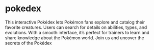 # pokedex
This interactive Pokédex lets Pokémon fans explore and catalog their favorite creatures. Users can search for details on abilities, types, and evolutions. With a smooth interface, it’s perfect for trainers to learn and share knowledge about the Pokémon world. Join us and uncover the secrets of the Pokédex
